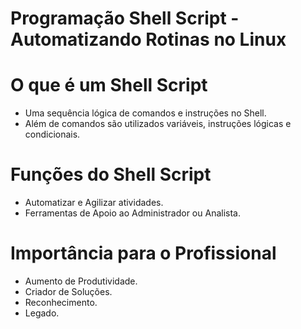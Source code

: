 # Programação Shell Script - Automatizando Rotinas no Linux
# O que é um Shell Script

- Uma sequência lógica de comandos e instruções no Shell.
- Além de comandos são utilizados variáveis, instruções lógicas e condicionais.

# Funções do Shell Script

- Automatizar e Agilizar atividades. 
- Ferramentas de Apoio ao Administrador ou Analista.

# Importância para o Profissional

- Aumento de Produtividade.
- Criador de Soluções.
- Reconhecimento.
- Legado.
